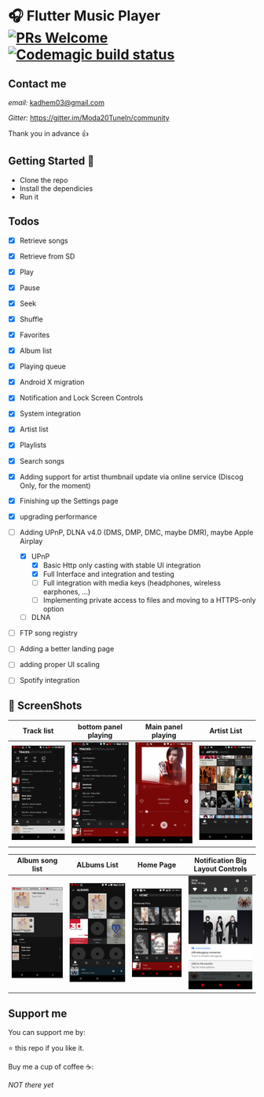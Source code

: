 # 🎧 Flutter Music Player [![PRs Welcome](https://img.shields.io/badge/PRs-welcome-brightgreen.svg?style=flat-square)](http://makeapullrequest.com) [![Codemagic build status](https://api.codemagic.io/apps/5d29b3b3db951153a6ceef80/5d29b3b3db951153a6ceef7f/status_badge.svg)](https://codemagic.io/apps/5d29b3b3db951153a6ceef80/5d29b3b3db951153a6ceef7f/latest_build)



## Contact me

*email:* kadhem03@gmail.com

*Gitter:* https://gitter.im/Moda20TuneIn/community

Thank you in advance 👍



## Getting Started 🚀

- Clone the repo
- Install the dependicies
- Run it



## Todos

- [x] Retrieve songs
- [x] Retrieve from SD
- [x] Play
- [x] Pause
- [x] Seek
- [x] Shuffle
- [x] Favorites
- [x] Album list
- [x] Playing queue
- [x] Android X migration
- [x] Notification and Lock Screen Controls
- [x] System integration
- [x] Artist list
- [x] Playlists
- [x] Search songs
- [x] Adding support for artist thumbnail update via online service (Discog Only, for the moment)
- [x] Finishing up the Settings page
- [x] upgrading performance
- [ ] Adding UPnP, DLNA v4.0 (DMS, DMP, DMC, maybe DMR), maybe Apple Airplay
    - [x] UPnP
        - [x] Basic Http only casting with stable UI integration
        - [x] Full Interface and integration and testing
        - [ ] Full integration with media keys (headphones, wireless earphones, ...)
        - [ ] Implementing private access to files and moving to a HTTPS-only option
    - [ ] DLNA
- [ ] FTP song registry
- [ ] Adding a better landing page
- [ ] adding proper UI scaling
- [ ] Spotify integration


## 📸 ScreenShots
|               Track list                  |           bottom panel playing            |            Main panel playing             |              Artist List                 |
| ----------------------------------------- | ----------------------------------------- | ----------------------------------------- | -----------------------------------------|
| <img src="screenshots/10.png" width="250"> | <img src="screenshots/2.png" width="250"> | <img src="screenshots/3.png" width="250"> | <img src="screenshots/9.png" width="250">|

|              Album song list              |                ALbums List                |             Home Page                     |     Notification Big Layout Controls     |
| ----------------------------------------- | ----------------------------------------- | ----------------------------------------- | -----------------------------------------|
| <img src="screenshots/11.png" width="250"> | <img src="screenshots/6.png" width="250"> | <img src="screenshots/13.png" width="250"> | <img src="screenshots/14.png" width="250">|

## Support me

You can support me by:

⭐️ this repo if you like it.

Buy me a cup of coffee ☕️:

*NOT there yet*


